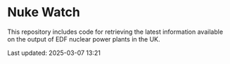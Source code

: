 # Nuke Watch

This repository includes code for retrieving the latest information available on the output of EDF nuclear power plants in the UK.

Last updated: 2025-03-07 13:21